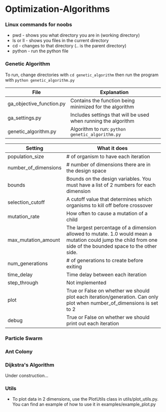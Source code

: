 # Optimization-Algorithms

### Linux commands for noobs
* pwd - shows you what directory you are in (working directory)
* ls or ll - shows you files in the current directory
* cd <directory> - changes to that directory (.. is the parent directory)
* python <file> - run the python file


### Genetic Algorithm
To run, change directories with `cd genetic_algorithm` then run the program with `python genetic_algorithm.py`

| File | Explanation |
| ---- | ----------- |
| ga_objective_function.py | Contains the function being minimized for the algorithm |
| ga_settings.py | Includes settings that will be used when running the algorithm |
| genetic_algorithm.py | Algorithm to run: `python genetic_algorithm.py` |

| Setting | What it does |
| ------- | ------------ |
| population_size | # of organism to have each iteration |
| number_of_dimensions | # number of dimensions there are in the design space |
| bounds | Bounds on the design variables. You must have a list of 2 numbers for each dimension |
| selection_cutoff | A cutoff value that determines which organisms to kill off before crossover |
| mutation_rate | How often to cause a mutation of a child |
| max_mutation_amount | The largest percentage of a dimension allowed to mutate. 1.0 would mean a mutation could jump the child from one side of the bounded space to the other side. |
| num_generations | # of generations to create before exiting |
| time_delay | Time delay between each iteration |
| step_through | Not implemented |
| plot | True or False on whether we should plot each iteration/generation. Can only plot when number_of_dimensions is set to 2 |
| debug | True or False on whether we should print out each iteration |

### Particle Swarm

### Ant Colony

### Dijkstra's Algorithm

Under construction...

### Utils
* To plot data in 2 dimensions, use the PlotUtils class in utils/plot_utils.py. You can find an example of how to use it in examples/example_plot.py
